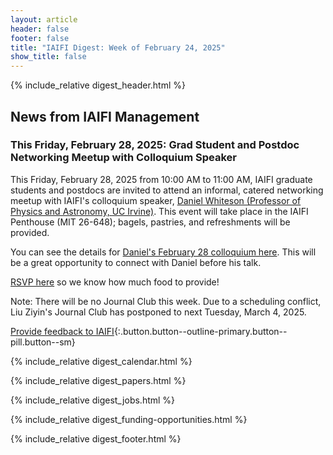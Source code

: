 ```yaml
---
layout: article
header: false
footer: false
title: "IAIFI Digest: Week of February 24, 2025"
show_title: false
--- 
```


{% include_relative digest_header.html %}

## News from IAIFI Management

### This Friday, February 28, 2025: Grad Student and Postdoc Networking Meetup with Colloquium Speaker

This Friday, February 28, 2025 from 10:00 AM to 11:00 AM, IAIFI graduate students and postdocs are invited to attend an informal, catered networking meetup with IAIFI's colloquium speaker, [Daniel Whiteson (Professor of Physics and Astronomy, UC Irvine)](https://sites.uci.edu/daniel/). This event will take place in the IAIFI Penthouse (MIT 26-648); bagels, pastries, and refreshments will be provided.
 
You can see the details for [Daniel's February 28 colloquium here](https://iaifi.org/events.html). This will be a great opportunity to connect with Daniel before his talk.
 
[RSVP here](https://app.smartsheet.com/b/form/2f012f21f9fa4d558b269a2c120464a6) so we know how much food to provide!

Note: There will be no Journal Club this week. Due to a scheduling conflict, Liu Ziyin's Journal Club has postponed to next Tuesday, March 4, 2025.

[Provide feedback to IAIFI](https://forms.gle/hk2mrqjaLY8nCZrE6){:.button.button--outline-primary.button--pill.button--sm}

{% include_relative digest_calendar.html %}

{% include_relative digest_papers.html %}
 
{% include_relative digest_jobs.html %}

{% include_relative digest_funding-opportunities.html %}

{% include_relative digest_footer.html %}
